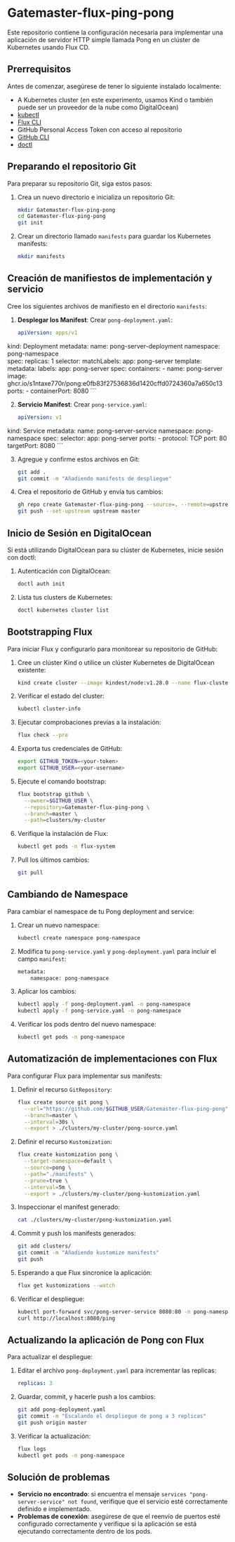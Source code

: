 # Gatemaster-flux-ping-pong

Este repositorio contiene la configuración necesaria para implementar una aplicación de servidor HTTP simple llamada Pong en un clúster de Kubernetes usando Flux CD.

## Prerrequisitos

Antes de comenzar, asegúrese de tener lo siguiente instalado localmente:

- A Kubernetes cluster (en este experimento, usamos Kind o también puede ser un proveedor de la nube como DigitalOcean)
- [kubectl](https://kubernetes.io/docs/tasks/tools/)
- [Flux CLI](https://fluxcd.io/flux/cmd/)
- GitHub Personal Access Token con acceso al repositorio
- [GitHub CLI](https://cli.github.com/)
- [doctl](https://docs.digitalocean.com/reference/doctl/how-to/install/)

## Preparando el repositorio Git

Para preparar su repositorio Git, siga estos pasos:

1. Crea un nuevo directorio e inicializa un repositorio Git:

    ```bash
    mkdir Gatemaster-flux-ping-pong
    cd Gatemaster-flux-ping-pong
    git init
    ```

2. Crear un directorio llamado `manifests`  para guardar los Kubernetes manifests:

    ```bash
    mkdir manifests
    ```

## Creación de manifiestos de implementación y servicio

Cree los siguientes archivos de manifiesto en el directorio `manifests`:

1. **Desplegar los Manifest**: Crear `pong-deployment.yaml`:

    ```yaml
    apiVersion: apps/v1
kind: Deployment
metadata:
  name: pong-server-deployment
  namespace: pong-namespace  
spec:
  replicas: 1
  selector:
    matchLabels:
      app: pong-server
  template:
    metadata:
      labels:
        app: pong-server
    spec:
      containers:
      - name: pong-server
        image: ghcr.io/s1ntaxe770r/pong:e0fb83f27536836d1420cffd0724360a7a650c13
        ports:
        - containerPort: 8080
    ```

2. **Servicio Manifest**: Crear `pong-service.yaml`:

    ```yaml
    apiVersion: v1
kind: Service
metadata:
  name: pong-server-service
  namespace: pong-namespace 
spec:
  selector:
    app: pong-server
  ports:
    - protocol: TCP
      port: 80
      targetPort: 8080
    ```

3. Agregue y confirme estos archivos en Git:

    ```bash
    git add .
    git commit -m "Añadiendo manifests de despliegue"
    ```

4. Crea el repositorio de GitHub y envía tus cambios:

    ```bash
    gh repo create Gatemaster-flux-ping-pong --source=. --remote=upstream --public
    git push --set-upstream upstream master
    ```

## Inicio de Sesión en DigitalOcean

Si está utilizando DigitalOcean para su clúster de Kubernetes, inicie sesión con doctl:

1. Autenticación con DigitalOcean:

     ```bash
    doctl auth init
    ```

2.  Lista tus clusters de Kubernetes:

     ```bash
    doctl kubernetes cluster list
    ```

## Bootstrapping Flux

Para iniciar Flux y configurarlo para monitorear su repositorio de GitHub:

1.  Cree un clúster Kind o utilice un clúster Kubernetes de DigitalOcean existente:

     ```bash
    kind create cluster --image kindest/node:v1.28.0 --name flux-cluster
    ```

2. Verificar el estado del cluster:

     ```bash
    kubectl cluster-info
     ```

3. Ejecutar comprobaciones previas a la instalación:

    ```bash
    flux check --pre
    ```

4. Exporta tus credenciales de GitHub:

    ```bash
    export GITHUB_TOKEN=<your-token>
    export GITHUB_USER=<your-username>
    ```

5. Ejecute el comando bootstrap:

    ```bash
    flux bootstrap github \
      --owner=$GITHUB_USER \
      --repository=Gatemaster-flux-ping-pong \
      --branch=master \
      --path=clusters/my-cluster
    ```

6. Verifique la instalación de Flux:

    ```bash
    kubectl get pods -n flux-system
    ```

7. Pull los últimos cambios:

    ```bash
    git pull
    ```

## Cambiando de Namespace

Para cambiar el namespace de tu Pong deployment and service: 

1. Crear un nuevo namespace: 

   ```bash
   kubectl create namespace pong-namespace
    ```

2. Modifica tu `pong-service.yaml` y `pong-deployment.yaml` para incluir el campo `manifest`:

   ```bash
   metadata:
       namespace: pong-namespace
    ```

3. Aplicar los cambios:

   ```bash
   kubectl apply -f pong-deployment.yaml -n pong-namespace
   kubectl apply -f pong-service.yaml -n pong-namespace
    ```

4. Verificar los pods dentro del nuevo namespace:

   ```bash
   kubectl get pods -n pong-namespace
    ```

## Automatización de implementaciones con Flux

Para configurar Flux para implementar sus manifests:

1. Definir el recurso `GitRepository`:

    ```bash
    flux create source git pong \
      --url="https://github.com/$GITHUB_USER/Gatemaster-flux-ping-pong" \
      --branch=master \
      --interval=30s \
      --export > ./clusters/my-cluster/pong-source.yaml
    ```

2. Definir el recurso `Kustomization`:

    ```bash
    flux create kustomization pong \
      --target-namespace=default \
      --source=pong \
      --path="./manifests" \
      --prune=true \
      --interval=5m \
      --export > ./clusters/my-cluster/pong-kustomization.yaml
    ```

3. Inspeccionar el manifest generado:

    ```bash
    cat ./clusters/my-cluster/pong-kustomization.yaml
    ```

4. Commit y push los manifests generados:

    ```bash
    git add clusters/
    git commit -m "Añadiendo kustomize manifests"
    git push
    ```

5. Esperando a que Flux sincronice la aplicación:

    ```bash
    flux get kustomizations --watch
    ```

6. Verificar el despliegue:

    ```bash
    kubectl port-forward svc/pong-server-service 8080:80 -n pong-namespace
    curl http://localhost:8080/ping
    ```

## Actualizando la aplicación de Pong con Flux

Para actualizar el despliegue:

1. Editar el archivo `pong-deployment.yaml` para incrementar las replicas:

    ```yaml
    replicas: 3
    ```

2. Guardar, commit, y hacerle push a los cambios:

    ```bash
    git add pong-deployment.yaml
    git commit -m "Escalando el despliegue de pong a 3 replicas"
    git push origin master
    ```

3. Verificar la actualización:

    ```bash
    flux logs
    kubectl get pods -n pong-namespace
    ```

## Solución de problemas

- **Servicio no encontrado**: si encuentra el mensaje `services "pong-server-service" not found`, verifique que el servicio esté correctamente definido e implementado.
- **Problemas de conexión**: asegúrese de que el reenvío de puertos esté configurado correctamente y verifique si la aplicación se está ejecutando correctamente dentro de los pods.
